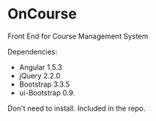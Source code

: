 # OnCourse
Front End for Course Management System

Dependencies:
<ul>
<li>Angular 1.5.3</li>
<li>jQuery 2.2.0</li>
<li>Bootstrap 3.3.5</li>
<li>ui-Bootstrap 0.9.</li>
</ul>

Don't need to install. Included in the repo.
